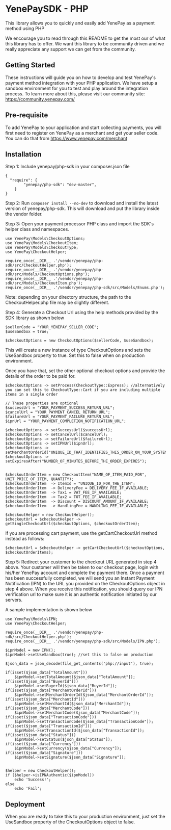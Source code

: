 # YenePaySDK - PHP

This library allows you to quickly and easily add YenePay as a payment method using PHP

We encourage you to read through this README to get the most our of what this library has to offer. We want this library to be community driven and we really appreciate any support we can get from the community.

## Getting Started

These instructions will guide you on how to develop and test YenePay's payment method integration with your PHP application. We have setup a sandbox environment for you to test and play around the integration process. To learn more about this, please visit our community site: https://community.yenepay.com/

## Pre-requisite

To add YenePay to your application and start collecting payments, you will first need to register on YenePay as a merchant and get your seller code. You can do that from https://www.yenepay.com/merchant

## Installation

Step 1: Include yenepay/php-sdk in your composer.json file

```
{
  "require": {
    	"yenepay/php-sdk": "dev-master",
    }
}
``` 

Step 2: Run ```composer install --no-dev``` to download and install the latest version of yenepay/php-sdk. This will download and put the library inside the vendor folder.		

Step 3: Open your payment processor PHP class and import the SDK's helper class and namespaces.

```
use YenePay\Models\CheckoutOptions;
use YenePay\Models\CheckoutItem;
use YenePay\Models\CheckoutType;
use YenePay\CheckoutHelper;

require_once(__DIR__ .'/vendor/yenepay/php-sdk/src/CheckoutHelper.php');
require_once(__DIR__ .'/vendor/yenepay/php-sdk/src/Models/CheckoutOptions.php');
require_once(__DIR__ .'/vendor/yenepay/php-sdk/src/Models/CheckoutItem.php');
require_once(__DIR__ .'/vendor/yenepay/php-sdk/src/Models/Enums.php');
```
Note: depending on your directory structure, the path to the CheckoutHelper.php file may be slightly different.

Step 4: Generate a Checkout Url using the help methods provided by the SDK library as shown below

```
$sellerCode = "YOUR_YENEPAY_SELLER_CODE";
$useSandbox = true;

$checkoutOptions = new CheckoutOptions($sellerCode, $useSandbox);
```

This will create a new instance of type CheckoutOptions and sets the UseSandbox property to true. Set this to false when on production environment.

Once you have that, set the other optional checkout options and provide the details of the order to be paid for.

```
$checkoutOptions -> setProcess(CheckoutType::Express); //alternatively you can set this to CheckoutType::Cart if you are including multiple items in a single order

// These properties are optional
$successUrl = "YOUR_PAYMENT_SUCCESS_RETURN_URL";
$cancelUrl = "YOUR_PAYMENT_CANCEL_RETURN_URL";
$failureUrl = "YOUR_PAYMENT_FAILURE_RETURN_URL";
$ipnUrl = "YOUR_PAYMENT_COMPLETION_NOTIFICATION_URL";

$checkoutOptions -> setSuccessUrl($successUrl);
$checkoutOptions -> setCancelUrl($cancelUrl);
$checkoutOptions -> setFailureUrl($failureUrl);
$checkoutOptions -> setIPNUrl($ipnUrl);
$checkoutOptions -> setMerchantOrderId("UNIQUE_ID_THAT_IDENTIFIES_THIS_ORDER_ON_YOUR_SYSTEM");
$checkoutOptions -> setExpiresAfter("NUMBER_OF_MINUTES_BEFORE_THE_ORDER_EXPIRES");


$checkoutOrderItem = new CheckoutItem("NAME_OF_ITEM_PAID_FOR", UNIT_PRICE_OF_ITEM, QUANTITY);
$checkoutOrderItem  -> ItemId = "UNIQUE_ID_FOR_THE_ITEM";
$checkoutOrderItem  -> DeliveryFee = DELIVERY_FEE_IF_AVAILABLE;
$checkoutOrderItem  -> Tax1 = VAT_FEE_IF_AVAILABLE;
$checkoutOrderItem  -> Tax2 = TOT_FEE_IF_AVAILABLE;
$checkoutOrderItem  -> Discount = DISCOUNT_AMOUNT_IF_AVAILABLE;
$checkoutOrderItem  -> HandlingFee = HANDLING_FEE_IF_AVAILABLE;

$checkoutHelper = new CheckoutHelper();
$checkoutUrl = $checkoutHelper -> getSingleCheckoutUrl($checkoutOptions, $checkoutOrderItem);
```

If you are processing cart payment, use the getCartCheckoutUrl method instead as follows:

```
$checkoutUrl = $checkoutHelper -> getCartCheckoutUrl($checkoutOptions, $checkoutOrderItems);
```

Step 5: Redirect your customer to the checkout URL generated in step 4 above. Your customer will then be taken to our checkout page, login with his/her YenePay account and complete the payment there. Once a payment has been successfully completed, we will send you an Instant Payment Notification (IPN) to the URL you provided on the CheckoutOptions object in step 4 above. When you receive this notification, you should query our IPN verification url to make sure it is an authentic notification initiated by our servers.

A sample implementation is shown below

```
use YenePay\Models\IPN;
use YenePay\CheckoutHelper;

require_once(__DIR__ .'/vendor/yenepay/php-sdk/src/CheckoutHelper.php');
require_once(__DIR__ .'/vendor/yenepay/php-sdk/src/Models/IPN.php');

$ipnModel = new IPN();
$ipnModel->setUseSandbox(true); //set this to false on production

$json_data = json_decode(file_get_contents('php://input'), true);

if(isset($json_data["TotalAmount"]))
	$ipnModel->setTotalAmount($json_data["TotalAmount"]);
if(isset($json_data["BuyerId"]))
	$ipnModel->setBuyerId($json_data["BuyerId"]);
if(isset($json_data["MerchantOrderId"]))
	$ipnModel->setMerchantOrderId($json_data["MerchantOrderId"]);
if(isset($json_data["MerchantId"]))
	$ipnModel->setMerchantId($json_data["MerchantId"]);
if(isset($json_data["MerchantCode"]))
	$ipnModel->setMerchantCode($json_data["MerchantCode"]);
if(isset($json_data["TransactionCode"]))
	$ipnModel->setTransactionCode($json_data["TransactionCode"]);
if(isset($json_data["TransactionId"]))
	$ipnModel->setTransactionId($json_data["TransactionId"]);
if(isset($json_data["Status"]))
	$ipnModel->setStatus($json_data["Status"]);
if(isset($json_data["Currency"]))
	$ipnModel->setCurrency($json_data["Currency"]);
if(isset($json_data["Signature"]))
	$ipnModel->setSignature($json_data["Signature"]);


$helper = new CheckoutHelper();
if ($helper->isIPNAuthentic($ipnModel))
	echo 'Success!';
else
	echo 'Fail';
```

## Deployment

When you are ready to take this to your production environment, just set the UseSandbox property of the CheckoutOptions object to false.











